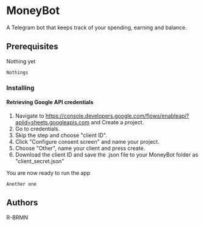 # MoneyBot

A Telegram bot that keeps track of your spending, earning and balance.

## Prerequisites

Nothing yet
```
Nothings
```

### Installing

#### Retrieving Google API credentials

1. Navigate to https://console.developers.google.com/flows/enableapi?apiid=sheets.googleapis.com and Create a project.
2. Go to credentials.
3. Skip the step and choose "client ID".
4. Click "Configure consent screen" and name your project.
5. Choose "Other", name your client and press create.
6. Download the client ID and save the .json file to your MoneyBot folder as "client_secret.json"

You are now ready to run the app

```
Another one
```

## Authors

R-BRMN
